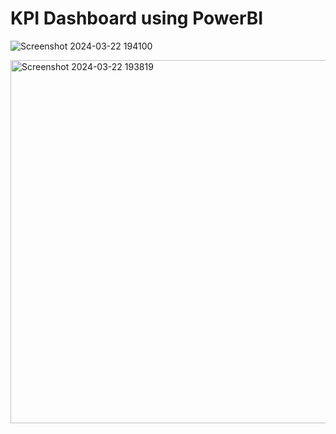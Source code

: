 # KPI Dashboard using PowerBI

![Screenshot 2024-03-22 194100](https://github.com/rovinluan/PowerBI/assets/164318248/8c500163-04f0-4143-8e7e-2b1b72a8f6ac)

<img width="581" alt="Screenshot 2024-03-22 193819" src="https://github.com/rovinluan/PowerBI/assets/164318248/6732eabf-314c-46f0-ac3f-b98dbfd46980">

